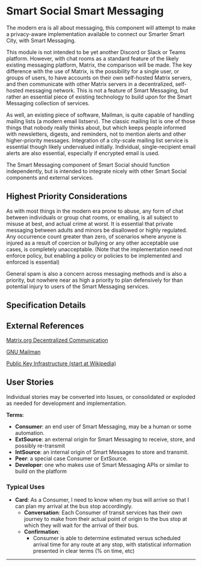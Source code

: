 <!--
 Copyright (C) 2022 Code for Vegas Foundation
 
 This file is part of ov-smart-social.
 
 ov-smart-social is free software: you can redistribute it and/or modify
 it under the terms of the GNU General Public License as published by
 the Free Software Foundation, either version 3 of the License, or
 (at your option) any later version.
 
 ov-smart-social is distributed in the hope that it will be useful,
 but WITHOUT ANY WARRANTY; without even the implied warranty of
 MERCHANTABILITY or FITNESS FOR A PARTICULAR PURPOSE.  See the
 GNU General Public License for more details.
 
 You should have received a copy of the GNU General Public License
 along with ov-smart-social.  If not, see <http://www.gnu.org/licenses/>.
-->

# Smart Social Smart Messaging

The modern era is all about messaging, this component will attempt to make a privacy-aware implementation available to connect our Smarter Smart City, with Smart Messaging.

This module is not intended to be yet another Discord or Slack or Teams platform. However, with chat rooms as a standard feature of the likely existing messaging platform, Matrix, the comparison will be made. The key difference with the use of Matrix, is the possibility for a single user, or groups of users, to have accounts on their own self-hosted Matrix servers, and then communicate with other Matrix servers in a decentralized, self-hosted messaging network. This is not a feature of Smart Messaging, but rather an essential piece of existing technology to build upon for the Smart Messaging collection of services.

As well, an existing piece of software, Mailman, is quite capable of handling mailing lists (a modern email listserv). The classic mailing list is one of those things that nobody really thinks about, but which keeps people informed with newsletters, digests, and reminders, not to mention alerts and other higher-priority messages. Integration of a city-scale mailing list service is essential though likely undervalued initially. Individual, single-recipient email alerts are also essential, especially if encrypted email is used.

The Smart Messaging component of Smart Social should function independently, but is intended to integrate nicely with other Smart Social components and external services.

## Highest Priority Considerations

As with most things in the modern era prone to abuse, any form of chat between individuals or group chat rooms, or emailing, is all subject to misuse at best, and actual crime at worst. It is essential that private messaging between adults and minors be disallowed or highly regulated. Any occurrence count greater than zero, of scenarios where anyone is injured as a result of coercion or bullying or any other acceptable use cases, is completely unacceptable. (Note that the implementation need not enforce policy, but enabling a policy or policies to be implemented and enforced is essential)

General spam is also a concern across messaging methods and is also a priority, but nowhere near as high a priority to plan defensively for than potential injury to users of the Smart Messaging services.

## Specification Details

## External References

[Matrix.org Decentralized Communication](https://www.matrix.org/)

[GNU Mailman](https://list.org/)

[Public Key Infrastructure (start at Wikipedia)](https://en.wikipedia.org/wiki/Public_key_infrastructure)

## User Stories

Individual stories may be converted into Issues, or consolidated or exploded as needed for development and implementation.

**Terms**:

- **Consumer**: an end user of Smart Messaging, may be a human or some automation.
- **ExtSource**: an external origin for Smart Messaging to receive, store, and possibly re-transmit
- **IntSource**: an internal origin of Smart Messages to store and transmit.
- **Peer**: a special case Consumer or ExtSource.
- **Developer**: one who makes use of Smart Messaging APIs or similar to build on the platform

### Typical Uses

- **Card**: As a Consumer, I need to know when my bus will arrive so that I can plan my arrival at the bus stop accordingly.
  - **Conversation**: Each Consumer of transit services has their own journey to make from their actual point of origin to the bus stop at which they will wait for the arrival of their bus.
  - **Confirmation**:
    - Consumer is able to determine estimated versus scheduled arrival time for any route at any stop, with statistical information presented in clear terms (% on time, etc)

---
